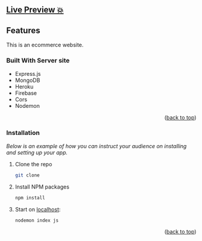 ## [Live Preview 💥](https://narisha-jewels-48e83.web.app/)

## Features

This is an ecommerce website.

### Built With Server site

- Express.js
- MongoDB
- Heroku
- Firebase
- Cors
- Nodemon

<p align="right">(<a href="#readme-top">back to top</a>)</p>

### Installation

_Below is an example of how you can instruct your audience on installing and setting up your app._

1. Clone the repo
   ```sh
   git clone
   ```
2. Install NPM packages
   ```sh
   npm install
   ```
3. Start on [localhost](http://localhost:3000):
   ```sh
   nodemon index js
   ```

<p align="right">(<a href="#readme-top">back to top</a>)</p>
